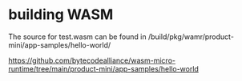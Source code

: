 # building WASM

The source for test.wasm can be found in
<RIOT>/build/pkg/wamr/product-mini/app-samples/hello-world/

https://github.com/bytecodealliance/wasm-micro-runtime/tree/main/product-mini/app-samples/hello-world
